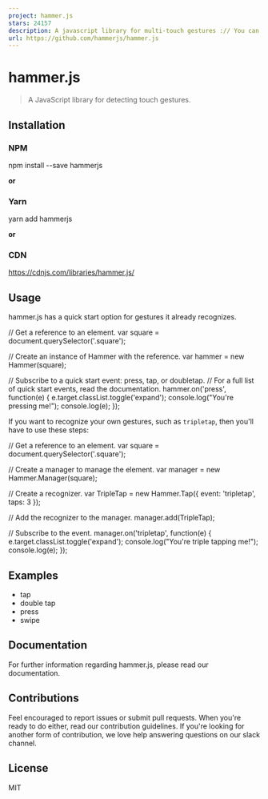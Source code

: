 ```yaml
---
project: hammer.js
stars: 24157
description: A javascript library for multi-touch gestures :// You can touch this
url: https://github.com/hammerjs/hammer.js
---
```


hammer.js
=========

> A JavaScript library for detecting touch gestures.

Installation
------------

### NPM

npm install --save hammerjs

**or**

### Yarn

yarn add hammerjs

**or**

### CDN

https://cdnjs.com/libraries/hammer.js/

Usage
-----

hammer.js has a quick start option for gestures it already recognizes.

// Get a reference to an element.
var square \= document.querySelector('.square');

// Create an instance of Hammer with the reference.
var hammer \= new Hammer(square);

// Subscribe to a quick start event: press, tap, or doubletap.
// For a full list of quick start events, read the documentation.
hammer.on('press', function(e) {
  e.target.classList.toggle('expand');
  console.log("You're pressing me!");
  console.log(e);
});

If you want to recognize your own gestures, such as `tripletap`, then you'll have to use these steps:

// Get a reference to an element.
var square \= document.querySelector('.square');

// Create a manager to manage the element.
var manager \= new Hammer.Manager(square);

// Create a recognizer.
var TripleTap \= new Hammer.Tap({
  event: 'tripletap',
  taps: 3
});

// Add the recognizer to the manager.
manager.add(TripleTap);

// Subscribe to the event.
manager.on('tripletap', function(e) {
  e.target.classList.toggle('expand');
  console.log("You're triple tapping me!");
  console.log(e);
});

Examples
--------

-   tap
-   double tap
-   press
-   swipe

Documentation
-------------

For further information regarding hammer.js, please read our documentation.

Contributions
-------------

Feel encouraged to report issues or submit pull requests. When you're ready to do either, read our contribution guidelines. If you're looking for another form of contribution, we love help answering questions on our slack channel.

License
-------

MIT

